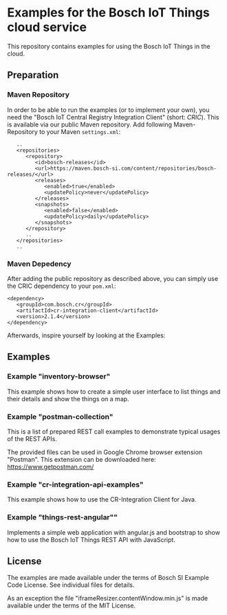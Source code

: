 # Examples for the Bosch IoT Things cloud service

This repository contains examples for using the Bosch IoT Things in the cloud.

## Preparation

### Maven Repository

In order to be able to run the examples (or to implement your own), you need the "Bosch IoT Central Registry Integration Client" (short: *CRIC*).
This is available via our public Maven repository. Add following Maven-Repository to your Maven `settings.xml`:

```
   ..
   <repositories>
      <repository>
         <id>bosch-releases</id>
         <url>https://maven.bosch-si.com/content/repositories/bosch-releases/</url>
         <releases>
            <enabled>true</enabled>
            <updatePolicy>never</updatePolicy>
         </releases>
         <snapshots>
            <enabled>false</enabled>
            <updatePolicy>daily</updatePolicy>
         </snapshots>
      </repository>
      ..
   </repositories>
   ..
```

### Maven Depedency

After adding the public repository as described above, you can simply use the CRIC dependency to your `pom.xml`:

```
<dependency>
   <groupId>com.bosch.cr</groupId>
   <artifactId>cr-integration-client</artifactId>
   <version>2.1.4</version>
</dependency>
```

Afterwards, inspire yourself by looking at the Examples:

## Examples

### Example "inventory-browser"

This example shows how to create a simple user interface to list things and their details and show the things on a map.

### Example "postman-collection"

This is a list of prepared REST call examples to demonstrate typical usages of the REST APIs.

The provided files can be used in Google Chrome browser extension "Postman". This extension can be downloaded here: <https://www.getpostman.com/>

### Example "cr-integration-api-examples"

This example shows how to use the CR-Integration Client for Java.

### Example "things-rest-angular""

Implements a simple web application with angular.js and bootstrap to show how to use the Bosch IoT Things REST API with JavaScript.

## License

The examples are made available under the terms of Bosch SI Example Code License. See individual files for details.

As an exception the file "iframeResizer.contentWindow.min.js" is made available under the terms of the MIT License.
